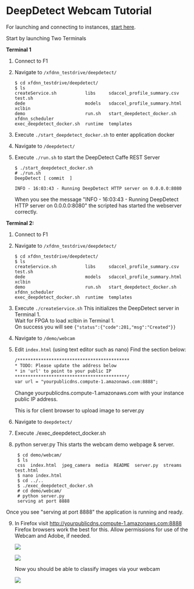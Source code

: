 # DeepDetect Webcam Tutorial

For launching and connecting to instances, [start here][].

Start by launching Two Terminals

**Terminal 1**
1. Connect to F1
2. Navigate to `/xfdnn_testdrive/deepdetect/`

	```
	$ cd xfdnn_testdrive/deepdetect/
	$ ls
	createService.sh           libs     sdaccel_profile_summary.csv   test.sh
	dede                       models   sdaccel_profile_summary.html  xclbin
	demo                       run.sh   start_deepdetect_docker.sh    xfdnn_scheduler
	exec_deepdetect_docker.sh  runtime  templates
	```
2. Execute `./start_deepdetect_docker.sh` to enter application docker
3. Navigate to `/deepdetect/`
4. Execute `./run.sh` to start the DeepDetect Caffe REST Server

	```
	$ ./start_deepdetect_docker.sh
	# ./run.sh
	DeepDetect [ commit  ]

	INFO - 16:03:43 - Running DeepDetect HTTP server on 0.0.0.0:8080

	```

	When you see the message "INFO - 16:03:43 - Running DeepDetect HTTP server on 			0.0.0.0:8080" the scripted has started the webserver correctly.


**Terminal 2:**
1. Connect to F1
2. Navigate to `/xfdnn_testdrive/deepdetect/`

	```
	$ cd xfdnn_testdrive/deepdetect/
	$ ls
	createService.sh           libs     sdaccel_profile_summary.csv   test.sh
	dede                       models   sdaccel_profile_summary.html  xclbin
	demo                       run.sh   start_deepdetect_docker.sh    xfdnn_scheduler
	exec_deepdetect_docker.sh  runtime  templates
	```

3. Execute `./createService.sh`
   This initializes the DeepDetect server in Terminal 1. </br>
	 Wait for FPGA to load xclbin in Terminal 1. </br>
   On success you will see `{"status":{"code":201,"msg":"Created"}}`

4. Navigate to `/demo/webcam`
5. Edit `index.html` (using text editor such as nano)
	Find the section below:
	```html
	/*******************************************
	* TODO: Please update the address below
	* in 'url' to point to your public IP
	*******************************************/
	var url = "yourpublicdns.compute-1.amazonaws.com:8888";
	```
	Change yourpublicdns.compute-1.amazonaws.com with your instance public IP address.


   This is for client browser to upload image to server.py
6. Navigate to `deepdetect/`
7. Execute ./exec_deepdetect_docker.sh
8. python server.py
   This starts the webcam demo webpage & server.
   ```
	$ cd demo/webcam/
	$ ls
	css  index.html  jpeg_camera  media  README  server.py  streams  test.html
	$ nano index.html
	$ cd ../..
	$ ./exec_deepdetect_docker.sh
	# cd demo/webcam/
	# python server.py
	serving at port 8888
	```

Once you see "serving at port 8888" the application is running and ready.


9. In Firefox visit http://yourpublicdns.compute-1.amazonaws.com:8888
	Firefox browsers work the best for this.
	Allow permissions for use of the Webcam and Adobe, if needed.

	![](img/deepdetect_allow.png)

	![](img/deepdetect_allow_a.png)

	Now you should be able to classify images via your webcam

	![](img/deepdetect_webcam.png)


[start here]: launching_instance.md

